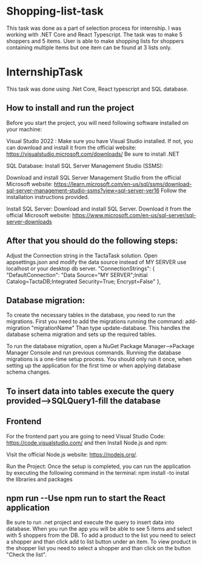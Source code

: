 # Shopping-list-task
This task was done as a part of selection process for internship. I was working with .NET Core and React Typescript. The task was to make 5 shoppers and 5 items. User is able to make shopping lists for shoppers containing multiple items but one item can be found at 3 lists only. 
# InternshipTask

This task was done using .Net Core, React typescript and SQL database.

## How to install and run the project
Before you start the project, you will need following software installed on your machine:

Visual Studio 2022 : Make sure you have Visual Studio installed. If not, you can download and install it from the official website: https://visualstudio.microsoft.com/downloads/
Be sure to install .NET

SQL Database: Install SQL Server Management Studio (SSMS):

Download and install SQL Server Management Studio from the official Microsoft website: https://learn.microsoft.com/en-us/sql/ssms/download-sql-server-management-studio-ssms?view=sql-server-ver16
Follow the installation instructions provided.

Install SQL Server:
Download and install SQL Server. Download it from the official Microsoft website: https://www.microsoft.com/en-us/sql-server/sql-server-downloads

## After that you should do the following steps:

Adjust the Connection string in the TactaTask solution. Open appsettings.json and modify the data source instead of MY SERVER use localhost or your desktop db server.
  "ConnectionStrings": {
    "DefaultConnection": "Data Source="MY SERVER";Initial Catalog=TactaDB;Integrated Security=True; Encrypt=False"
  },

## Database migration:
To create the necessary tables in the database, you need to run the migrations.
First you need to add the migrations running the command: add-migration "migrationName"
Than type update-database. This handles the database schema migration and sets up the required tables.

To run the database migration, open a NuGet Package Manager-->Package Manager Console and run previous commands. 
Running the database migrations is a one-time setup process. You should only run it once, when setting up the application for the first time or when applying database schema changes.

## To insert data into tables execute the query provided-->SQLQuery1-fill the database

## Frontend
For the frontend part you are going to need Visual Studio Code: https://code.visualstudio.com/ and then
Install Node.js and npm:

Visit the official Node.js website: https://nodejs.org/.

Run the Project:
Once the setup is completed, you can run the application by executing the following command in the terminal:
npm install -to instal the libraries and packages
## npm run --Use npm run to start the React application
Be sure to run .net project and execute the query to insert data into database.
When you run the app you will be able to see 5 items and select with 5 shoppers from the DB. To add a product to the list you need to select a shopper and than click add to list button under an item.
To view product in the shopper list you need to select a shopper and than click on the button "Check the list".
